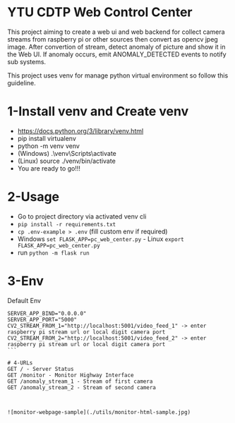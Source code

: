 # YTU CDTP Web Control Center  

This project aiming to create a web ui and web backend for collect camera streams from raspberry pi or other sources then convert as opencv jpeg image. After convertion of stream, detect anomaly of picture and show it in the Web UI. If anomaly occurs, emit ANOMALY_DETECTED events to notify sub systems.  

This project uses venv for manage python virtual environment so follow this guideline.  

# 1-Install venv and Create venv
- https://docs.python.org/3/library/venv.html  
- pip install virtualenv
- python -m venv venv
- (Windows) .\venv\Scripts\activate
- (Linux) source ./venv/bin/activate
- You are ready to go!!!

# 2-Usage
- Go to project directory via activated venv cli
- `pip install -r requirements.txt`
- `cp .env-example > .env` (fill custom env if required)
- Windows `set FLASK_APP=pc_web_center.py` - Linux `export FLASK_APP=pc_web_center.py`
- run `python -m flask run`

# 3-Env  
Default Env  

````
SERVER_APP_BIND="0.0.0.0"
SERVER_APP_PORT="5000"
CV2_STREAM_FROM_1="http://localhost:5001/video_feed_1" -> enter raspberry pi stream url or local digit camera port
CV2_STREAM_FROM_2="http://localhost:5001/video_feed_2" -> enter raspberry pi stream url or local digit camera port
```  

# 4-URLs
GET / - Server Status  
GET /monitor - Monitor Highway Interface  
GET /anomaly_stream_1 - Stream of first camera
GET /anomaly_stream_2 - Stream of second camera



![monitor-webpage-sample](./utils/monitor-html-sample.jpg)

